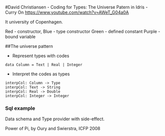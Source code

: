 #David Christiansen - Coding for Types: The Universe Patern in Idris - Curry On
https://www.youtube.com/watch?v=AWeT_G04a0A

It university of Copenhagen.

Red - constructor,
Blue - type constructor
Green - defined constant
Purple - bound variable

##The universe pattern

- Represent types with codes

`data Column = Text | Real | Integer`

- Interpret the codes as types

```
interpCol: Column -> Type
interpCol: Text -> String
interpСol: Real -> Double
interpCol: Integer -> Integer
```

### Sql example
Data schema and Type provider with side-effect.

Power of Pi, by Oury and Swierstra, ICFP 2008
